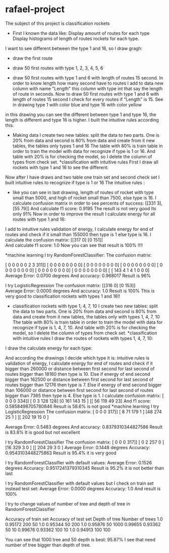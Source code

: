 # rafael-project

The subject of this project is classification rockets

* First I known the data like:
Display amount of routes for each type
Display histograms of length of routes rockets for each type.
	
I want to see different between the type 1 and 16, so I draw gragh:
- draw the first route
  
- draw 50 first routes with type 1, 2, 3, 4, 5, 6
 
- draw 50 first routes with type 1 and 6 with length of routes 15 second. In order to know length how many second have to routes I add to data new column with name "Length" this column with type int that say the length of route in seconds. Now to draw 50 first routes with type 1 and 6 with length of routes 15 second I check for every routes if "Length" is 15.
See in drawing type 1 with color blue and type 16 with color yellow
 
in this drawing you can see the different between type 1 and type 16, the length is different and type 16 is higher. I built the intuitive rules according this.
* Making data
I create two new tables: split the data to two parts. One is 20% from data and second is 80% from data and create from it new tables, the tables only types 1 and 16
The table with 80% is train table in order to train the model with data for recognize if type is 1 or 16. And table with 20% is for checking the model, so I delete the column of types from check set.
*classification with intuitive rules
First I draw all rockets with type 1 and 16 to see the different:

Now after I have draws and two table one train set and second check set I built intuitive rules to recognize if type is 1 or 16
The intuitive rules :
- like you can see in last drawing, length of routes of rocket with type small than 5000, and high of rocket small than 7500, else type is 16.
I calculate confusion matrix in order to see percents of success:
[[331   3], 
 [55   79]]
 And calculate f1 score:
0.9195
The result is not very good Its only 91%
Now in order to improve the result I calculate energy for all routes with type 1 and 16:
 
I add to intuitive rules validation of energy, I calculate energy for end of routes and check if it small than 155000 then type is 1 else type is 16.
I calculate the confusion matrix:
[[317     0]
 [0     151]]  
And calculate f1 score:
1.0
Now you can see that result is 100% !!!!

*machine learning
I try RandomForestClassifier:
The confusion matrix:


[ 0   0   0   0   0   2  3  311]]
 [  0   0   0   0   0   0   0   0]
 [  0   0   0   0   0   0   0   0]
 [  0   0   0   0   0   0   0   0]
 [  0   0   0   0   0   0   0   0]
 [  0   0   0   0   0   0   0   0]
 [  0   0   0   0   0   0   0   0]
[ [  143  4  1 4   1   0   0 0]
Average Error: 0.0700 degrees
And accuracy: 0.968017
Result is 96%

I try LogisticRegression
The confusion matrix:
[[316     0]
 [0     153]]  
Average Error: 0.0000 degrees
And accuracy: 1.0
Result is 100%
This is very good to classification rockets with types 1 and 16!!
* classification rockets with type 1, 4, 7, 10
I create two new tables: split the data to two parts. One is 20% from data and second is 80% from data and create from it new tables, the tables only with types 1, 4, 7, 10
The table with 80% is train table in order to train the model with data for recognize if type is 1, 4, 7, 10. And table with 20% is for checking the model, so I delete the column of types from check set.
*classification with intuitive rules
I draw the routes of rockets with types 1, 4, 7, 10:
 
I draw the calculate energy for each type:
 

And according the drawings I decide which type it is:
intuitive rules is validation of energy, I calculate energy for end of routes and check if it bigger than 260000 or distance between first second for last second of routes bigger than 18160 then type is 10.
Else if energy of end second bigger than 162500 or distance between first second for last second of routes bigger than 12176 then type is 7.
Else if energy of end second bigger than 106000 or distance between first second for last second of routes bigger than 7365 then type is 4.
Else type is 1.
I calculate confusion matrix:
[ 0     0      0      334]]
 [ 0     3      128   128]
 [0    161   143   15  ]
 [[ 56  119  49      23]
	 	And f1 score: 0.5858498705780846
Result is 58.6% is not good
*machine learning
I try LogisticRegression
The confusion matrix:
[ 0     0      0      317]]
 [ 8     71    179  1     ]
 [48   274   25    1     ]
 [[ 202   19     15   0     ] 

Average Error: 0.5483 degrees
And accuracy: 0.8379310344827586
Result is 83.8%
It is good but not excellent

I try RandomForestClassifier
The confusion matrix:
[ 0     0      0      317]]
 [ 0     2      257  0     ]
 [16   329   3       0     ]
 [[ 204  29     3      0     ] 
Average Error: 0.1448 degrees
Accuracy: 0.9543103448275863
Result is 95.4% it is very good

I try RandomForestClassifier with default values:
Average Error: 0.1526 degrees
Accuracy: 0.9517241379310345
Result is 95.2% it is not better than last

I try RandomForestClassifier with default values but I check on train set instead test set:
Average Error: 0.0000 degrees
Accuracy: 1.0
And result is 100%

I try to change values of number of tree and depth of tree in RandomForestClassifier

Accuracy of train set      	Accuracy of test set        	Depth of tree        	Number of trees
1.0             	          0.95172	                      200                 	50
1.0	                        0.95344	                      50                  	200
1.0	                        0.95876	                      50	                  1000
0.99655                   	0.93362	                      50                  	10
0.99676                   	0.93362                     	100                 	10
1.0	                        0.94913                     	100                 	100

You can see that 1000 tree and 50 depth is best: 95.87%
I see that need number of tree bigger than depth of tree.
